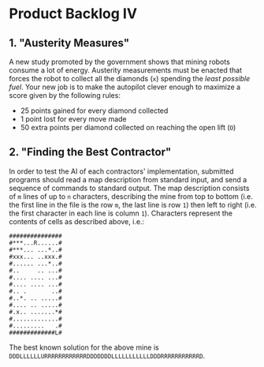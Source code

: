 # Product Backlog IV

## 1. "Austerity Measures"

A new study promoted by the government shows that mining robots consume a lot of energy. Austerity measurements must be enacted that forces the robot to collect all the diamonds (`x`) spending the *least possible fuel*. Your new job is to make the autopilot clever enough to maximize a score given by the following rules:

* 25 points gained for every diamond collected
* 1 point lost for every move made
* 50 extra points per diamond collected on reaching the open lift (`O`)

## 2. "Finding the Best Contractor"

In order to test the AI of each contractors' implementation, submitted programs should read a map description from standard input, and send a sequence of commands to standard output. The map description consists of `m` lines of up to `n` characters, describing the mine from top to bottom (i.e. the first line in the file is the row `m`, the last line is row `1`) then left to right (i.e. the first character in each line is column `1`). Characters represent the contents of cells as described above, i.e.:

    ###############
    #***...R......#
    #***... ...*..#
    #xxx... ..xxx.#
    #...... ...*..#
    #..     .. ...#
    #.... .... ...#
    #.... .... ...#
    #.. .       ..#
    #..*. .. .....#
    #.... .. .....#
    #.x.. .......*#
    #.............#
    #.........   .#
    #############L#

The best known solution for the above mine is `DDDLLLLLLURRRRRRRRRRRRDDDDDDDLLLLLLLLLLLDDDRRRRRRRRRRRD`.